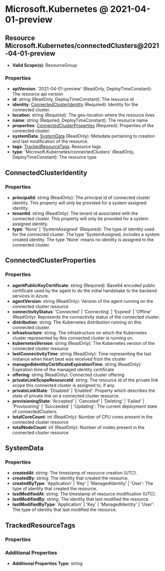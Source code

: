 # Microsoft.Kubernetes @ 2021-04-01-preview

## Resource Microsoft.Kubernetes/connectedClusters@2021-04-01-preview
* **Valid Scope(s)**: ResourceGroup
### Properties
* **apiVersion**: '2021-04-01-preview' (ReadOnly, DeployTimeConstant): The resource api version
* **id**: string (ReadOnly, DeployTimeConstant): The resource id
* **identity**: [ConnectedClusterIdentity](#connectedclusteridentity) (Required): Identity for the connected cluster.
* **location**: string (Required): The geo-location where the resource lives
* **name**: string (Required, DeployTimeConstant): The resource name
* **properties**: [ConnectedClusterProperties](#connectedclusterproperties) (Required): Properties of the connected cluster.
* **systemData**: [SystemData](#systemdata) (ReadOnly): Metadata pertaining to creation and last modification of the resource.
* **tags**: [TrackedResourceTags](#trackedresourcetags): Resource tags.
* **type**: 'Microsoft.Kubernetes/connectedClusters' (ReadOnly, DeployTimeConstant): The resource type

## ConnectedClusterIdentity
### Properties
* **principalId**: string (ReadOnly): The principal id of connected cluster identity. This property will only be provided for a system assigned identity.
* **tenantId**: string (ReadOnly): The tenant id associated with the connected cluster. This property will only be provided for a system assigned identity.
* **type**: 'None' | 'SystemAssigned' (Required): The type of identity used for the connected cluster. The type 'SystemAssigned, includes a system created identity. The type 'None' means no identity is assigned to the connected cluster.

## ConnectedClusterProperties
### Properties
* **agentPublicKeyCertificate**: string (Required): Base64 encoded public certificate used by the agent to do the initial handshake to the backend services in Azure.
* **agentVersion**: string (ReadOnly): Version of the agent running on the connected cluster resource
* **connectivityStatus**: 'Connected' | 'Connecting' | 'Expired' | 'Offline' (ReadOnly): Represents the connectivity status of the connected cluster.
* **distribution**: string: The Kubernetes distribution running on this connected cluster.
* **infrastructure**: string: The infrastructure on which the Kubernetes cluster represented by this connected cluster is running on.
* **kubernetesVersion**: string (ReadOnly): The Kubernetes version of the connected cluster resource
* **lastConnectivityTime**: string (ReadOnly): Time representing the last instance when heart beat was received from the cluster
* **managedIdentityCertificateExpirationTime**: string (ReadOnly): Expiration time of the managed identity certificate
* **offering**: string (ReadOnly): Connected cluster offering
* **privateLinkScopeResourceId**: string: The resource id of the private link scope this connected cluster is assigned to, if any.
* **privateLinkState**: 'Disabled' | 'Enabled': Property which describes the state of private link on a connected cluster resource.
* **provisioningState**: 'Accepted' | 'Canceled' | 'Deleting' | 'Failed' | 'Provisioning' | 'Succeeded' | 'Updating': The current deployment state of connectedClusters.
* **totalCoreCount**: int (ReadOnly): Number of CPU cores present in the connected cluster resource
* **totalNodeCount**: int (ReadOnly): Number of nodes present in the connected cluster resource

## SystemData
### Properties
* **createdAt**: string: The timestamp of resource creation (UTC).
* **createdBy**: string: The identity that created the resource.
* **createdByType**: 'Application' | 'Key' | 'ManagedIdentity' | 'User': The type of identity that created the resource.
* **lastModifiedAt**: string: The timestamp of resource modification (UTC).
* **lastModifiedBy**: string: The identity that last modified the resource.
* **lastModifiedByType**: 'Application' | 'Key' | 'ManagedIdentity' | 'User': The type of identity that last modified the resource.

## TrackedResourceTags
### Properties
### Additional Properties
* **Additional Properties Type**: string

